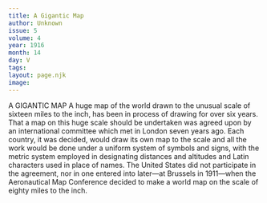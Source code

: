 ```yaml
---
title: A Gigantic Map
author: Unknown
issue: 5
volume: 4
year: 1916
month: 14
day: V
tags:
layout: page.njk
image:
---
```

A GIGANTIC MAP       A huge map of the world drawn to the unusual scale of sixteen miles to the inch, has been in process of drawing for over six years. That a map on this huge scale should be undertaken was agreed upon by an international committee which met in London seven years ago. Each country, it was decided, would draw its own map to the scale and all the work would be done under a uniform system of symbols and signs, with the metric system employed in designating distances and altitudes and Latin characters used in place of names. The United States did not participate in the agreement, nor in one entered into later—at Brussels in 1911—when the Aeronautical Map Conference decided to make a world map on the scale of eighty miles to the inch. 


